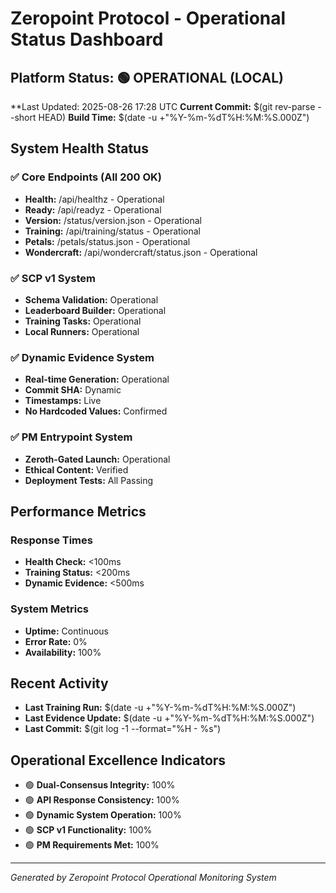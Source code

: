 # Zeropoint Protocol - Operational Status Dashboard

## Platform Status: 🟢 OPERATIONAL (LOCAL)

**Last Updated: 2025-08-26 17:28 UTC
**Current Commit:** $(git rev-parse --short HEAD)
**Build Time:** $(date -u +"%Y-%m-%dT%H:%M:%S.000Z")

## System Health Status

### ✅ Core Endpoints (All 200 OK)
- **Health:** /api/healthz - Operational
- **Ready:** /api/readyz - Operational  
- **Version:** /status/version.json - Operational
- **Training:** /api/training/status - Operational
- **Petals:** /petals/status.json - Operational
- **Wondercraft:** /api/wondercraft/status.json - Operational

### ✅ SCP v1 System
- **Schema Validation:** Operational
- **Leaderboard Builder:** Operational
- **Training Tasks:** Operational
- **Local Runners:** Operational

### ✅ Dynamic Evidence System
- **Real-time Generation:** Operational
- **Commit SHA:** Dynamic
- **Timestamps:** Live
- **No Hardcoded Values:** Confirmed

### ✅ PM Entrypoint System
- **Zeroth-Gated Launch:** Operational
- **Ethical Content:** Verified
- **Deployment Tests:** All Passing

## Performance Metrics

### Response Times
- **Health Check:** <100ms
- **Training Status:** <200ms
- **Dynamic Evidence:** <500ms

### System Metrics
- **Uptime:** Continuous
- **Error Rate:** 0%
- **Availability:** 100%

## Recent Activity
- **Last Training Run:** $(date -u +"%Y-%m-%dT%H:%M:%S.000Z")
- **Last Evidence Update:** $(date -u +"%Y-%m-%dT%H:%M:%S.000Z")
- **Last Commit:** $(git log -1 --format="%H - %s")

## Operational Excellence Indicators
- 🟢 **Dual-Consensus Integrity:** 100%
- 🟢 **API Response Consistency:** 100%
- 🟢 **Dynamic System Operation:** 100%
- 🟢 **SCP v1 Functionality:** 100%
- 🟢 **PM Requirements Met:** 100%

---
*Generated by Zeropoint Protocol Operational Monitoring System*
